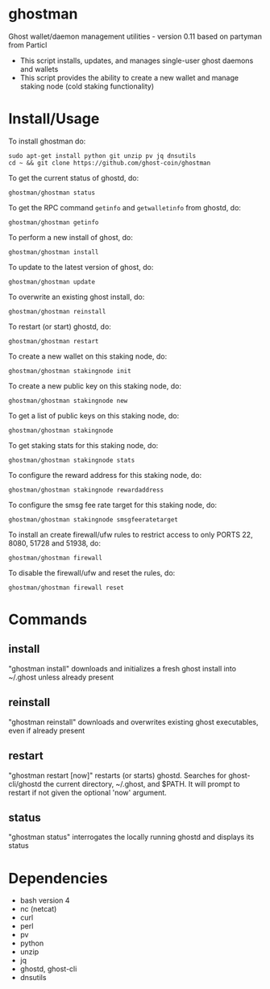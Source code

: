 # ghostman

Ghost wallet/daemon management utilities - version 0.11 based on partyman from Particl

* This script installs, updates, and manages single-user ghost daemons and wallets
* This script provides the ability to create a new wallet and manage staking node (cold staking functionality)

# Install/Usage

To install ghostman do:

    sudo apt-get install python git unzip pv jq dnsutils
    cd ~ && git clone https://github.com/ghost-coin/ghostman

To get the current status of ghostd, do:

    ghostman/ghostman status

To get the RPC command `getinfo` and `getwalletinfo` from ghostd, do:

    ghostman/ghostman getinfo



To perform a new install of ghost, do:

    ghostman/ghostman install

To update to the latest version of ghost, do:

    ghostman/ghostman update

To overwrite an existing ghost install, do:

    ghostman/ghostman reinstall

To restart (or start) ghostd, do:

    ghostman/ghostman restart



To create a new wallet on this staking node, do:

    ghostman/ghostman stakingnode init

To create a new public key on this staking node, do:

    ghostman/ghostman stakingnode new

To get a list of public keys on this staking node, do:

    ghostman/ghostman stakingnode

To get staking stats for this staking node, do:

    ghostman/ghostman stakingnode stats

To configure the reward address for this staking node, do:

    ghostman/ghostman stakingnode rewardaddress

To configure the smsg fee rate target for this staking node, do:

    ghostman/ghostman stakingnode smsgfeeratetarget



To install an create firewall/ufw rules to restrict access to only PORTS 22, 8080, 51728 and 51938, do:

    ghostman/ghostman firewall

To disable the firewall/ufw and reset the rules, do:

    ghostman/ghostman firewall reset



# Commands

## install

"ghostman install" downloads and initializes a fresh ghost install into ~/.ghost
unless already present

## reinstall

"ghostman reinstall" downloads and overwrites existing ghost executables, even if
already present

## restart

"ghostman restart [now]" restarts (or starts) ghostd. Searches for ghost-cli/ghostd
the current directory, ~/.ghost, and $PATH. It will prompt to restart if not
given the optional 'now' argument.

## status

"ghostman status" interrogates the locally running ghostd and displays its status

# Dependencies

* bash version 4
* nc (netcat)
* curl
* perl
* pv
* python
* unzip
* jq
* ghostd, ghost-cli
* dnsutils
